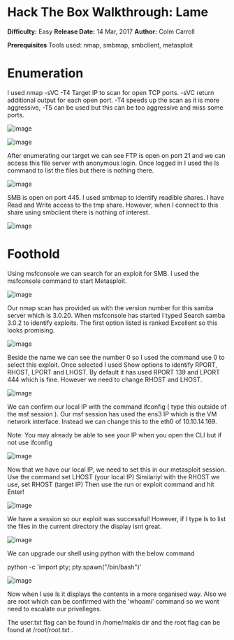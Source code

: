 # Hack The Box Walkthrough: Lame
**Difficulty:** Easy
**Release Date:** 14 Mar, 2017
**Author:** Colm Carroll

**Prerequisites**
Tools used: nmap, smbmap, smbclient, metasploit


# Enumeration

I used nmap -sVC -T4 Target IP to scan for open TCP ports. -sVC return additional output for each open port. -T4 speeds up the scan as it is more aggressive, 
-T5 can be used but this can be too aggressive and miss some ports.


![image](https://github.com/user-attachments/assets/b8f39b69-ba25-4433-ad5a-98c7e601d60e)

![image](https://github.com/user-attachments/assets/2bf36655-618d-4efa-9a4d-6b55ca0ee6eb)




After enumerating our target we can see FTP is open on port 21 and we can access this file server with anonymous login. 
Once logged in I used the ls command to list the files but there is nothing there. 

![image](https://github.com/user-attachments/assets/10c3c96f-69ac-432d-b3da-f5f2be317528)

SMB is open on port 445. I used smbmap to identify readible shares. I have Read and Write access to the tmp share. 
However, when I connect to this share using smbclient there is nothing of interest. 

![image](https://github.com/user-attachments/assets/1b693148-2362-4abd-8d43-6217a607d34f)




# Foothold

Using msfconsole we can search for an exploit for SMB. I used the msfconsole command to start Metasploit. 

![image](https://github.com/user-attachments/assets/32643158-7d1a-4300-a2d7-01db687d461f)



Our nmap scan has provided us with the version number for this samba server which is 3.0.20.
When msfconsole has started I typed Search samba 3.0.2 to identify exploits.
The first option listed is ranked Excellent so this looks promising. 



![image](https://github.com/user-attachments/assets/f9d45fcb-b4a2-4dd1-ac60-fa4865e87602)


Beside the name we can see the number 0 so I used the command use 0 to select this exploit.
Once selected I used Show options to identify RPORT, RHOST, LPORT and LHOST. 
By default it has used RPORT 139 and LPORT 444 which is fine. However we need to change RHOST and LHOST.

![image](https://github.com/user-attachments/assets/5a2c010d-4190-4b9c-ac6f-704cbf05423f)


We can confirm our local IP with the command ifconfig ( type this outside of the msf session ).
Our msf session has used the ens3 IP which is the VM network interface.
Instead we can change this to the eth0 of 10.10.14.169.

Note: You may already be able to see your IP when you open the CLI but if not use ifconfig

![image](https://github.com/user-attachments/assets/ff76f908-2f51-4c62-9315-647522366589)

Now that we have our local IP, we need to set this in our metasploit session.
Use the command set LHOST (your local IP) 
Similariyl with the RHOST we use, set RHOST (target IP) 
Then use the run or exploit command and hit Enter! 

![image](https://github.com/user-attachments/assets/d248422f-2b5e-4c6e-96c0-023f62123a6a)


We have a session so our exploit was successful! 
However, if I type ls to list the files in the current directory the display isnt great.

![image](https://github.com/user-attachments/assets/e5767aa2-a453-4942-a599-d3ed7781460c)



We can upgrade our shell using python with the below command 

python -c 'import pty; pty.spawn("/bin/bash")' 

![image](https://github.com/user-attachments/assets/b1770d6f-3948-4797-b9ea-9bca4b67858e)

Now when I use ls it displays the contents in a more organised way.
Also we are root which can be confirmed with the 'whoami' command so we wont need to escalate our privelleges. 

The user.txt flag can be found in /home/makis dir and the root flag can be found at /root/root.txt .




























